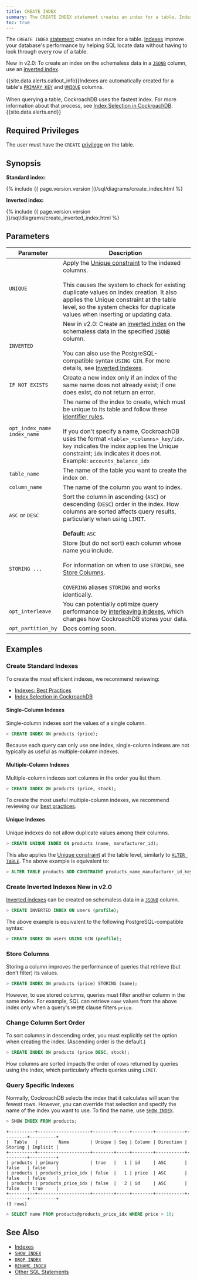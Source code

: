 ```yaml
---
title: CREATE INDEX
summary: The CREATE INDEX statement creates an index for a table. Indexes improve your database's performance by helping SQL quickly locate data.
toc: true
---
```


The `CREATE INDEX` [statement](sql-statements.html) creates an index for a table. [Indexes](indexes.html) improve your database's performance by helping SQL locate data without having to look through every row of a table.

<span class="version-tag">New in v2.0:</span> To create an index on the schemaless data in a [`JSONB`](jsonb.html) column, use an [inverted index](inverted-indexes.html).

{{site.data.alerts.callout_info}}Indexes are automatically created for a table's <a href="primary-key.html"><code>PRIMARY KEY</code></a> and <a href="unique.html"><code>UNIQUE</code></a> columns.<br><br>When querying a table, CockroachDB uses the fastest index. For more information about that process, see <a href="https://www.cockroachlabs.com/blog/index-selection-cockroachdb-2/">Index Selection in CockroachDB</a>.{{site.data.alerts.end}}


## Required Privileges

The user must have the `CREATE` [privilege](privileges.html) on the table.

## Synopsis

**Standard index:**

<section>{% include {{ page.version.version }}/sql/diagrams/create_index.html %}</section>

**Inverted index:**

<section>{% include {{ page.version.version }}/sql/diagrams/create_inverted_index.html %}</section>

## Parameters

| Parameter | Description |
|-----------|-------------|
|`UNIQUE` | Apply the [Unique constraint](unique.html) to the indexed columns.<br><br>This causes the system to check for existing duplicate values on index creation. It also applies the Unique constraint at the table level, so the system checks for duplicate values when inserting or updating data.|
| `INVERTED` | <span class="version-tag">New in v2.0:</span> Create an [inverted index](inverted-indexes.html) on the schemaless data in the specified [`JSONB`](jsonb.html) column.<br><br> You can also use the PostgreSQL-compatible syntax `USING GIN`. For more details, see [Inverted Indexes](inverted-indexes.html#creation).|
|`IF NOT EXISTS` | Create a new index only if an index of the same name does not already exist; if one does exist, do not return an error.|
|`opt_index_name`<br>`index_name` | The name of the index to create, which must be unique to its table and follow these [identifier rules](keywords-and-identifiers.html#identifiers).<br><br>If you don't specify a name, CockroachDB uses the format `<table>_<columns>_key/idx`. `key` indicates the index applies the Unique constraint; `idx` indicates it does not. Example: `accounts_balance_idx`|
|`table_name` | The name of the table you want to create the index on. |
|`column_name` | The name of the column you want to index.|
|`ASC` or `DESC`| Sort the column in ascending (`ASC`) or descending (`DESC`) order in the index. How columns are sorted affects query results, particularly when using `LIMIT`.<br><br>__Default:__ `ASC`|
|`STORING ...`| Store (but do not sort) each column whose name you include.<br><br>For information on when to use `STORING`, see  [Store Columns](#store-columns).<br><br>`COVERING` aliases `STORING` and works identically.
`opt_interleave` | You can potentially optimize query performance by [interleaving indexes](interleave-in-parent.html), which changes how CockroachDB stores your data.
`opt_partition_by` | Docs coming soon.

## Examples

### Create Standard Indexes

To create the most efficient indexes, we recommend reviewing:

- [Indexes: Best Practices](indexes.html#best-practices)
- [Index Selection in CockroachDB](https://www.cockroachlabs.com/blog/index-selection-cockroachdb-2)

#### Single-Column Indexes

Single-column indexes sort the values of a single column.

~~~ sql
> CREATE INDEX ON products (price);
~~~

Because each query can only use one index, single-column indexes are not typically as useful as multiple-column indexes.

#### Multiple-Column Indexes

Multiple-column indexes sort columns in the order you list them.

~~~ sql
> CREATE INDEX ON products (price, stock);
~~~

To create the most useful multiple-column indexes, we recommend reviewing our [best practices](indexes.html#indexing-columns).

#### Unique Indexes

Unique indexes do not allow duplicate values among their columns.

~~~ sql
> CREATE UNIQUE INDEX ON products (name, manufacturer_id);
~~~

This also applies the [Unique constraint](unique.html) at the table level, similarly to [`ALTER TABLE`](alter-table.html). The above example is equivalent to:

~~~ sql
> ALTER TABLE products ADD CONSTRAINT products_name_manufacturer_id_key UNIQUE (name, manufacturer_id);
~~~

### Create Inverted Indexes <span class="version-tag">New in v2.0</span>

[Inverted indexes](inverted-indexes.html) can be created on schemaless data in a [`JSONB`](jsonb.html) column.

~~~ sql
> CREATE INVERTED INDEX ON users (profile);
~~~

The above example is equivalent to the following PostgreSQL-compatible syntax:

~~~ sql
> CREATE INDEX ON users USING GIN (profile);
~~~

### Store Columns

Storing a column improves the performance of queries that retrieve (but don’t filter) its values.

~~~ sql
> CREATE INDEX ON products (price) STORING (name);
~~~

However, to use stored columns, queries must filter another column in the same index. For example, SQL can retrieve `name` values from the above index only when a query's `WHERE` clause filters `price`.

### Change Column Sort Order

To sort columns in descending order, you must explicitly set the option when creating the index. (Ascending order is the default.)

~~~ sql
> CREATE INDEX ON products (price DESC, stock);
~~~

How columns are sorted impacts the order of rows returned by queries using the index, which particularly affects queries using `LIMIT`.

### Query Specific Indexes

Normally, CockroachDB selects the index that it calculates will scan the fewest rows. However, you can override that selection and specify the name of the index you want to use. To find the name, use [`SHOW INDEX`](show-index.html).

~~~ sql
> SHOW INDEX FROM products;
~~~
~~~
+----------+--------------------+--------+-----+--------+-----------+---------+----------+
|  Table   |        Name        | Unique | Seq | Column | Direction | Storing | Implicit |
+----------+--------------------+--------+-----+--------+-----------+---------+----------+
| products | primary            | true   |   1 | id     | ASC       | false   | false    |
| products | products_price_idx | false  |   1 | price  | ASC       | false   | false    |
| products | products_price_idx | false  |   2 | id     | ASC       | false   | true     |
+----------+--------------------+--------+-----+--------+-----------+---------+----------+
(3 rows)
~~~
~~~ sql
> SELECT name FROM products@products_price_idx WHERE price > 10;
~~~

## See Also

- [Indexes](indexes.html)
- [`SHOW INDEX`](show-index.html)
- [`DROP INDEX`](drop-index.html)
- [`RENAME INDEX`](rename-index.html)
- [Other SQL Statements](sql-statements.html)
